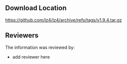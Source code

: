 ## Download Location


https://github.com/lz4/lz4/archive/refs/tags/v1.9.4.tar.gz


## Reviewers

The information was reviewed by:

* add reviewer here